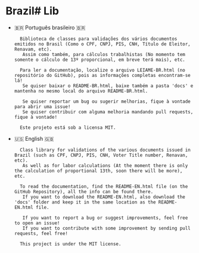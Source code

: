 # Brazil# Lib

* 🇧🇷️ Português brasileiro 🇧🇷️

		Biblioteca de classes para validações dos vários documentos emitidos no Brasil (Como o CPF, CNPJ, PIS, CNH, Título de Eleitor, Renavam, etc).
		 Assim como também, para cálculos trabalhistas (No momento tem somente o cálculo de 13º proporcional, em breve terá mais), etc.

        Para ler a documentação, localize o arquivo LEIAME-BR.html (no repositório do GitHub), pois as informações completas encontram-se lá!
		 Se quiser baixar o README-BR.html, baixe também a pasta 'docs' e mantenha no mesmo local do arquivo README-BR.html.
 		
		 Se quiser reportar um bug ou sugerir melhorias, fique à vontade para abrir uma issue!
		 Se quiser contribuir com alguma melhoria mandando pull requests, fique à vontade!

		Este projeto está sob a licensa MIT.
		


* 🇺🇸️ English 🇬🇧

		Class library for validations of the various documents issued in Brazil (such as CPF, CNPJ, PIS, CNH, Voter Title number, Renavan, etc).
		 As well as for labor calculations (At the moment there is only the calculation of proportional 13th, soon there will be more), etc.

		To read the documentation, find the README-EN.html file (on the GitHub Repository), all the info can be found there.
		 If you want to download the README-EN.html, also download the 'docs' folder and keep it in the same location as the README-EN.html file.

		 If you want to report a bug or suggest improvements, feel free to open an issue!
		 If you want to contribute with some improvement by sending pull requests, feel free!

		This project is under the MIT license.

